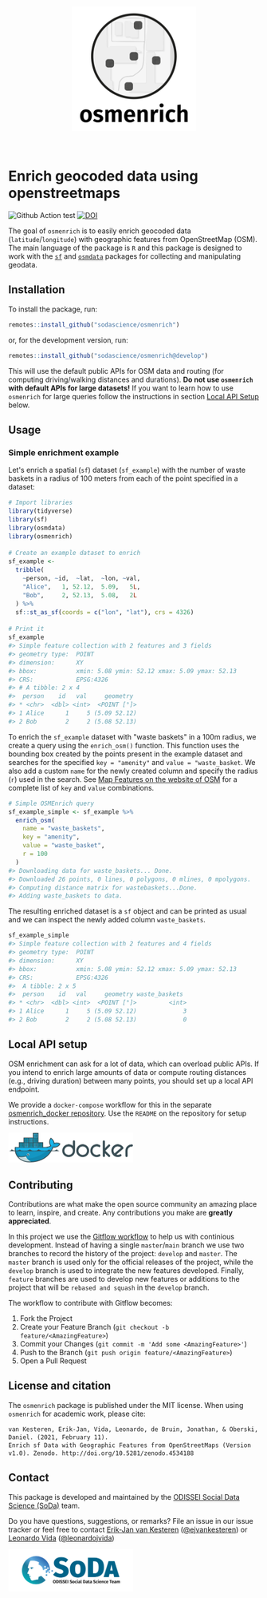 <p align="center">
  <img src="man/figures/logo.png" width="250px"></img>
  <!-- badges: start
  <br/>
  <span>
    <a href="https://travis-ci.org/vankesteren/tensorsem"><img src="https://travis-ci.org/vankesteren/tensorsem.svg?branch=master"></img></a>
    <a href="https://zenodo.org/badge/latestdoi/168356695"><img src="https://zenodo.org/badge/168356695.svg" alt="DOI"></a>
    [![R build status](https://github.com/sodascience/osmenrich/workflows/R-CMD-check/badge.svg)](https://github.com/sodascience/osmenrich/actions)
    [![Codecov test coverage](https://codecov.io/gh/sodascience/osmenrich/branch/master/graph/badge.svg)](https://codecov.io/gh/sodascience/osmenrich?branch=master)
  </span>
  badges: end -->
</p>
<br/>

# Enrich geocoded data using openstreetmaps

![Github Action test](https://github.com/sodascience/osmenrich/workflows/R-CMD-check/badge.svg) [![DOI](https://zenodo.org/badge/337555188.svg)](https://zenodo.org/badge/latestdoi/337555188)

The goal of `osmenrich` is to easily enrich geocoded data
(`latitude`/`longitude`) with geographic features from OpenStreetMap (OSM).
The main language of the package is `R` and this package is designed to work
with the [`sf`](https://r-spatial.github.io/sf/) and [`osmdata`](
https://cran.r-project.org/web/packages/osmdata/vignettes/osmdata.html)
packages for collecting and manipulating geodata.

## Installation

To install the package, run:

```r
remotes::install_github("sodascience/osmenrich")
```

or, for the development version, run:

```r
remotes::install_github("sodascience/osmenrich@develop")
```

This will use the default public APIs for OSM data and routing (for computing
driving/walking distances and durations). __Do not use `osmenrich` with
default APIs for large datasets!__ If you want to learn how to use `osmenrich`
for large queries follow the instructions in section
[Local API Setup](#local-api-setup) below.

## Usage

### Simple enrichment example

Let's enrich a spatial (`sf`) dataset (`sf_example`) with the number of waste
baskets in a radius of 100 meters from each of the point specified in a
dataset:

```r
# Import libraries
library(tidyverse)
library(sf)
library(osmdata)
library(osmenrich)

# Create an example dataset to enrich
sf_example <-
  tribble(
    ~person, ~id,  ~lat,  ~lon, ~val,
    "Alice",   1, 52.12,  5.09,   5L,
    "Bob",     2, 52.13,  5.08,   2L
  ) %>%
  sf::st_as_sf(coords = c("lon", "lat"), crs = 4326)

# Print it
sf_example
#> Simple feature collection with 2 features and 3 fields
#> geometry type:  POINT
#> dimension:      XY
#> bbox:           xmin: 5.08 ymin: 52.12 xmax: 5.09 ymax: 52.13
#> CRS:            EPSG:4326
#> # A tibble: 2 x 4
#>  person    id   val     geometry
#> * <chr>  <dbl> <int>  <POINT [°]>
#> 1 Alice      1     5 (5.09 52.12)
#> 2 Bob        2     2 (5.08 52.13)
```

To enrich the `sf_example` dataset with "waste baskets" in a 100m radius, we
create a query using the `enrich_osm()` function. This function uses the
bounding box created by the points present in the example dataset and searches
for the specified `key = "amenity"` and `value = "waste_basket`. We also add a
custom `name` for the newly created column and specify the radius (`r`) used
in the search. See
[Map Features on the website of OSM](https://wiki.openstreetmap.org/wiki/Map_features)
for a complete list of `key` and `value` combinations.

```r
# Simple OSMEnrich query
sf_example_simple <- sf_example %>%
  enrich_osm(
    name = "waste_baskets",
    key = "amenity",
    value = "waste_basket",
    r = 100
  )
#> Downloading data for waste_baskets... Done.
#> Downloaded 26 points, 0 lines, 0 polygons, 0 mlines, 0 mpolygons.
#> Computing distance matrix for wastebaskets...Done.
#> Adding waste_baskets to data.

```

The resulting enriched dataset is a `sf` object and can be printed as usual
and we can inspect the newly added column `waste_baskets`.

```r
sf_example_simple
#> Simple feature collection with 2 features and 4 fields
#> geometry type:  POINT
#> dimension:      XY
#> bbox:           xmin: 5.08 ymin: 52.12 xmax: 5.09 ymax: 52.13
#> CRS:            EPSG:4326
#>  A tibble: 2 x 5
#>  person    id   val     geometry waste_baskets
#> * <chr>  <dbl> <int>  <POINT [°]>         <int>
#> 1 Alice      1     5 (5.09 52.12)             3
#> 2 Bob        2     2 (5.08 52.13)             0
```


## Local API setup

OSM enrichment can ask for a lot of data, which can overload public APIs. If
you intend to enrich large amounts of data or compute routing distances (e.g.,
driving duration) between many points, you should set up a local API endpoint.

We provide a `docker-compose` workflow for this in the separate
[osmenrich_docker
repository](https://github.com/sodascience/osmenrich_docker). Use the `README`
on the repository for setup instructions.


<img src="man/figures/docker.png" width="250px"></img>

<!-- CONTRIBUTING -->
## Contributing

Contributions are what make the open source community an amazing place to
learn, inspire, and create. Any contributions you make are **greatly
appreciated**.

In this project we use the
[Gitflow workflow](https://nvie.com/posts/a-successful-git-branching-model/)
to help us with continious development. Instead of having a single
`master`/`main` branch we use two branches to record the history of the
project: `develop` and `master`. The `master` branch is used only for the
official releases of the project, while the `develop` branch is used to
integrate the new features developed. Finally, `feature` branches are used to
develop new features or additions to the project that will be `rebased and
squash` in the `develop` branch.

The workflow to contribute with Gitflow becomes:

1. Fork the Project
2. Create your Feature Branch (`git checkout -b feature/<AmazingFeature>`)
3. Commit your Changes (`git commit -m 'Add some <AmazingFeature>'`)
4. Push to the Branch (`git push origin feature/<AmazingFeature>`)
5. Open a Pull Request

## License and citation

The `osmenrich` package is published under the MIT license. When using
`osmenrich` for academic work, please cite:

```
van Kesteren, Erik-Jan, Vida, Leonardo, de Bruin, Jonathan, & Oberski, Daniel. (2021, February 11).
Enrich sf Data with Geographic Features from OpenStreetMaps (Version v1.0). Zenodo. http://doi.org/10.5281/zenodo.4534188
```

<!-- CONTACT -->
## Contact

This package is developed and maintained by the [ODISSEI Social Data Science
(SoDa)](https://odissei-data.nl/nl/soda/) team.

Do you have questions, suggestions, or remarks? File an issue in our issue
tracker or feel free to contact [Erik-Jan van
Kesteren](https://github.com/vankesteren)
([@ejvankesteren](https://twitter.com/ejvankesteren)) or [Leonardo
Vida](https://github.com/leonardovida)
([@leonardojvida](https://twitter.com/leonardojvida))

<img src="man/figures/word_colour-l.png" width="250px"></img>

